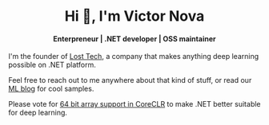 <h1 align="center">Hi 👋, I'm Victor Nova</h1>
<h4 align="center">Enterpreneur | .NET developer | OSS maintainer</h4>

I'm the founder of [Lost Tech](https://losttech.software/), a company that makes anything deep learning possible on .NET platform.
  
Feel free to reach out to me anywhere about that kind of stuff, or read our [ML blog](https://ml.blogs.losttech.software/) for cool samples.

Please vote for [64 bit array support in CoreCLR](https://github.com/dotnet/runtime/issues/12221) to make .NET better suitable for deep learning.

